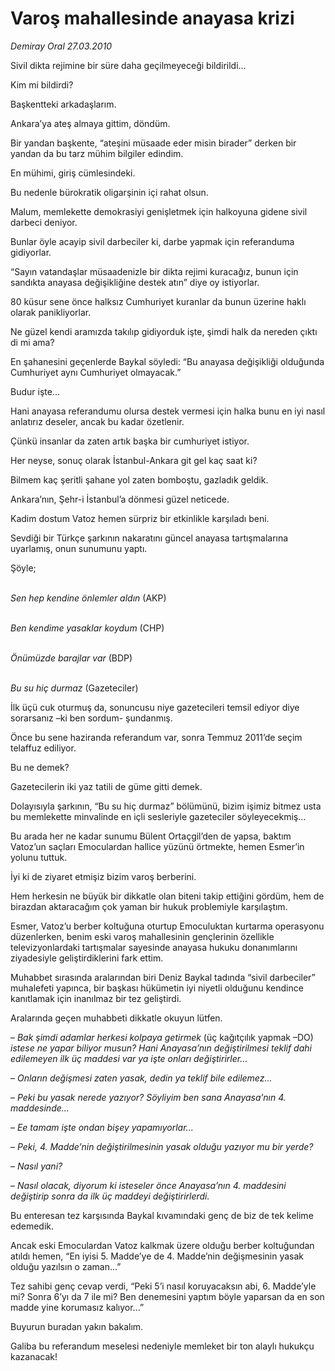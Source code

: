 # Varoş mahallesinde anayasa krizi

*Demiray Oral 27.03.2010*

<div class="yazi"><p>Sivil dikta rejimine bir süre daha geçilmeyeceği bildirildi...</p>
<p>Kim mi bildirdi?</p>
<p>Başkentteki arkadaşlarım.</p>
<p>Ankara’ya ateş almaya gittim, döndüm.</p>
<p>Bir yandan başkente, “ateşini müsaade eder misin birader” derken bir yandan da bu tarz mühim bilgiler edindim.</p>
<p>En mühimi, giriş cümlesindeki.</p>
<p>Bu nedenle bürokratik oligarşinin içi rahat olsun.</p>
<p>Malum, memlekette demokrasiyi genişletmek için halkoyuna gidene sivil darbeci deniyor.</p>
<p>Bunlar öyle acayip sivil darbeciler ki, darbe yapmak için referanduma gidiyorlar.</p>
<p>“Sayın vatandaşlar müsaadenizle bir dikta rejimi kuracağız, bunun için sandıkta anayasa değişikliğine destek atın” diye oy istiyorlar.</p>
<p>80 küsur sene önce halksız Cumhuriyet kuranlar da bunun üzerine haklı olarak panikliyorlar.</p>
<p>Ne güzel kendi aramızda takılıp gidiyorduk işte, şimdi halk da nereden çıktı di mi ama?</p>
<p>En şahanesini geçenlerde Baykal söyledi: “Bu anayasa değişikliği olduğunda Cumhuriyet aynı Cumhuriyet olmayacak.” </p>
<p>Budur işte... </p>
<p>Hani anayasa referandumu olursa destek vermesi için halka bunu en iyi nasıl anlatırız deseler, ancak bu kadar özetlenir.</p>
<p>Çünkü insanlar da zaten artık başka bir cumhuriyet istiyor.</p>
<p>Her neyse, sonuç olarak İstanbul-Ankara git gel kaç saat ki?</p>
<p>Bilmem kaç şeritli şahane yol zaten bomboştu, gazladık geldik.</p>
<p>Ankara’nın, Şehr-i İstanbul’a dönmesi güzel neticede.</p>
<p>Kadim dostum Vatoz hemen sürpriz bir etkinlikle karşıladı beni.</p>
<p>Sevdiği bir Türkçe şarkının nakaratını güncel anayasa tartışmalarına uyarlamış, onun sunumunu yaptı.</p>
<p>Şöyle;</p>
<p><i><br/>Sen hep kendine önlemler aldın </i>(AKP)</p>
<p><i><br/>Ben kendime yasaklar koydum </i>(CHP)</p>
<p><i><br/>Önümüzde barajlar var </i>(BDP)</p>
<p><i><br/>Bu su hiç durmaz </i>(Gazeteciler)</p>
<p>İlk üçü cuk oturmuş da, sonuncusu niye gazetecileri temsil ediyor diye sorarsanız –ki ben sordum- şundanmış.</p>
<p>Önce bu sene haziranda referandum var, sonra Temmuz 2011’de seçim telaffuz ediliyor.</p>
<p>Bu ne demek? </p>
<p>Gazetecilerin iki yaz tatili de güme gitti demek.</p>
<p>Dolayısıyla şarkının, “Bu su hiç durmaz” bölümünü, bizim işimiz bitmez usta bu memlekette minvalinde en içli sesleriyle gazeteciler söyleyecekmiş...</p>
<p>Bu arada her ne kadar sunumu Bülent Ortaçgil’den de yapsa, baktım Vatoz’un saçları Emoculardan hallice yüzünü örtmekte, hemen Esmer’in yolunu tuttuk.</p>
<p>İyi ki de ziyaret etmişiz bizim varoş berberini.</p>
<p>Hem herkesin ne büyük bir dikkatle olan biteni takip ettiğini gördüm, hem de birazdan aktaracağım çok yaman bir hukuk problemiyle karşılaştım.</p>
<p>Esmer, Vatoz’u berber koltuğuna oturtup Emoculuktan kurtarma operasyonu düzenlerken, benim eski varoş mahallesinin gençlerinin özellikle televizyonlardaki tartışmalar sayesinde anayasa hukuku donanımlarını ziyadesiyle geliştirdiklerini fark ettim.</p>
<p>Muhabbet sırasında aralarından biri Deniz Baykal tadında “sivil darbeciler” muhalefeti yapınca, bir başkası hükümetin iyi niyetli olduğunu kendince kanıtlamak için inanılmaz bir tez geliştirdi.</p>
<p>Aralarında geçen muhabbeti dikkatle okuyun lütfen.</p>
<p>– <i>Bak şimdi adamlar herkesi kolpaya getirmek </i>(üç kağıtçılık yapmak –DO)<i> istese ne yapar biliyor musun? Hani Anayasa’nın değiştirilmesi teklif dahi edilemeyen ilk üç maddesi var ya işte onları değiştirirler...</i></p>
<p>–<i> Onların değişmesi zaten yasak, dedin ya teklif bile edilemez...</i></p>
<p>–<i> Peki bu yasak nerede yazıyor? Söyliyim ben sana Anayasa’nın 4. maddesinde...</i></p>
<p>–<i> Ee tamam işte ondan bişey yapamıyorlar...</i></p>
<p>–<i> Peki, 4. Madde’nin değiştirilmesinin yasak olduğu yazıyor mu bir yerde?</i></p>
<p>–<i> Nasıl yani?</i></p>
<p>–<i> Nasıl olacak, diyorum ki isteseler önce Anayasa’nın 4. maddesini değiştirip sonra da ilk üç maddeyi değiştirirlerdi.</i></p>
<p>Bu enteresan tez karşısında Baykal kıvamındaki genç de biz de tek kelime edemedik.</p>
<p>Ancak eski Emoculardan Vatoz kalkmak üzere olduğu berber koltuğundan atıldı hemen, “En iyisi 5. Madde’ye de 4. Madde’nin değişmesinin yasak olduğu yazılsın o zaman...”</p>
<p>Tez sahibi genç cevap verdi, “Peki 5’i nasıl koruyacaksın abi, 6. Madde’yle mi? Sonra 6’yı da 7 ile mi? Ben denemesini yaptım böyle yaparsan da en son madde yine korumasız kalıyor...”</p>
<p>Buyurun buradan yakın bakalım.</p>
<p>Galiba bu referandum meselesi nedeniyle memleket bir ton alaylı hukukçu kazanacak!<i></i></p></div>
